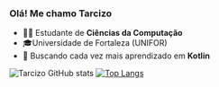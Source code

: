 ### Olá! Me chamo Tarcizo
* 👨‍💻 Estudante de <b>Ciências da Computação</b>
* 🎓Universidade de Fortaleza (UNIFOR)
* 👀 Buscando cada vez mais aprendizado em <b>Kotlin</b>
  

![Tarcizo GitHub stats](https://github-readme-stats.vercel.app/api?username=tarcizo12&show_icons=true&theme=dracula)    [![Top Langs](https://github-readme-stats.vercel.app/api/top-langs/?username=tarcizo12&layout=compact&theme=dracula)](https://github.com/anuraghazra/github-readme-stats)
